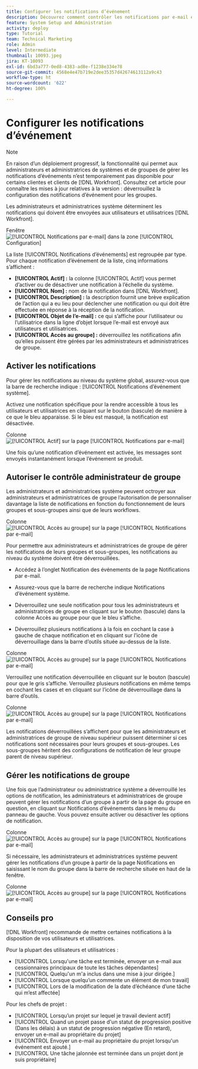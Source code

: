 ```yaml
---
title: Configurer les notifications d’événement
description: Découvrez comment contrôler les notifications par e-mail et in-app que reçoivent les utilisateurs et utilisatrices en gérant les notifications d’événement.
feature: System Setup and Administration
activity: deploy
type: Tutorial
team: Technical Marketing
role: Admin
level: Intermediate
thumbnail: 10093.jpeg
jira: KT-10093
exl-id: 6bd3a777-0ed8-4383-ad8e-f1238e334e78
source-git-commit: 4568e4e47b719e2dee35357d42674613112a9c43
workflow-type: ht
source-wordcount: '622'
ht-degree: 100%

---
```


<!--
this has the same content as the system administrator notification setup and mangement section of the email and inapp notificiations learning path
-->

<!--
add URL link in the note at the top of the LP
-->

# Configurer les notifications d’événement

>[!NOTE]
>
>En raison d’un déploiement progressif, la fonctionnalité qui permet aux administrateurs et administratrices de systèmes et de groupes de gérer les notifications d’événements n’est temporairement pas disponible pour certains clientes et clients de [!DNL Workfront]. Consultez cet article pour connaître les mises à jour relatives à la version : déverrouillez la configuration des notifications d’événement pour les groupes.

Les administrateurs et administratrices système déterminent les notifications qui doivent être envoyées aux utilisateurs et utilisatrices [!DNL Workfront].

Fenêtre ![[!UICONTROL Notifications par e-mail] dans la zone [!UICONTROL Configuration]](assets/admin-fund-notifications-1.png)

La liste [!UICONTROL Notifications d’événements] est regroupée par type. Pour chaque notification d’événement de la liste, cinq informations s’affichent :

* **[!UICONTROL Actif] :** la colonne [!UICONTROL Actif] vous permet d’activer ou de désactiver une notification à l’échelle du système.
* **[!UICONTROL Nom] :** nom de la notification dans [!DNL Workfront].
* **[!UICONTROL Description] :** la description fournit une brève explication de l’action qui a eu lieu pour déclencher une notification ou qui doit être effectuée en réponse à la réception de la notification.
* **[!UICONTROL Objet de l’e-mail] :** ce qui s’affiche pour l’utilisateur ou l’utilisatrice dans la ligne d’objet lorsque l’e-mail est envoyé aux utilisateurs et utilisatrices.
* **[!UICONTROL Accès au groupe] :** déverrouillez les notifications afin qu’elles puissent être gérées par les administrateurs et administratrices de groupe.

## Activer les notifications

Pour gérer les notifications au niveau du système global, assurez-vous que la barre de recherche indique : [!UICONTROL Notifications d’événement système].

Activez une notification spécifique pour la rendre accessible à tous les utilisateurs et utilisatrices en cliquant sur le bouton (bascule) de manière à ce que le bleu apparaisse. Si le bleu est masqué, la notification est désactivée.

Colonne ![[!UICONTROL Actif] sur la page [!UICONTROL Notifications par e-mail]](assets/admin-fund-notifications-2.png)

Une fois qu’une notification d’événement est activée, les messages sont envoyés instantanément lorsque l’événement se produit.

## Autoriser le contrôle administrateur de groupe

Les administrateurs et administratrices système peuvent octroyer aux administrateurs et administratrices de groupe l’autorisation de personnaliser davantage la liste de notifications en fonction du fonctionnement de leurs groupes et sous-groupes ainsi que de leurs workflows.

Colonne ![[!UICONTROL Accès au groupe] sur la page [!UICONTROL Notifications par e-mail]](assets/ganotifications_01.png)

Pour permettre aux administrateurs et administratrices de groupe de gérer les notifications de leurs groupes et sous-groupes, les notifications au niveau du système doivent être déverrouillées.

* Accédez à l’onglet Notification des événements de la page Notifications par e-mail.

* Assurez-vous que la barre de recherche indique Notifications d’événement système.

* Déverrouillez une seule notification pour tous les administrateurs et administratrices de groupe en cliquant sur le bouton (bascule) dans la colonne Accès au groupe pour que le bleu s’affiche.

* Déverrouillez plusieurs notifications à la fois en cochant la case à gauche de chaque notification et en cliquant sur l’icône de déverrouillage dans la barre d’outils située au-dessus de la liste.

Colonne ![[!UICONTROL Accès au groupe] sur la page [!UICONTROL Notifications par e-mail]](assets/ganotifications_02.png)

Verrouillez une notification déverrouillée en cliquant sur le bouton (bascule) pour que le gris s’affiche. Verrouillez plusieurs notifications en même temps en cochant les cases et en cliquant sur l’icône de déverrouillage dans la barre d’outils.

Colonne ![[!UICONTROL Accès au groupe] sur la page [!UICONTROL Notifications par e-mail]](assets/ganotifications_03.png)

Les notifications déverrouillées s’affichent pour que les administrateurs et administratrices de groupe de niveau supérieur puissent déterminer si ces notifications sont nécessaires pour leurs groupes et sous-groupes. Les sous-groupes héritent des configurations de notification de leur groupe parent de niveau supérieur. ﻿


## Gérer les notifications de groupe

Une fois que l’administrateur ou administratrice système a déverrouillé les options de notification, les administrateurs et administratrices de groupe peuvent gérer les notifications d’un groupe à partir de la page du groupe en question, en cliquant sur Notifications d’événements dans le menu du panneau de gauche. Vous pouvez ensuite activer ou désactiver les options de notification.

Colonne ![[!UICONTROL Accès au groupe] sur la page [!UICONTROL Notifications par e-mail]](assets/managegroupnotifications_01.png)

Si nécessaire, les administrateurs et administratrices système peuvent gérer les notifications d’un groupe à partir de la page Notifications en saisissant le nom du groupe dans la barre de recherche située en haut de la fenêtre.

Colonne ![[!UICONTROL Accès au groupe] sur la page [!UICONTROL Notifications par e-mail]](assets/managegroupnotifications_02.png)

## Conseils pro

[!DNL Workfront] recommande de mettre certaines notifications à la disposition de vos utilisateurs et utilisatrices.

Pour la plupart des utilisateurs et utilisatrices :

* [!UICONTROL Lorsqu&#39;une tâche est terminée, envoyer un e-mail aux cessionnaires principaux de toute les tâches dépendantes]
* [!UICONTROL Quelqu&#39;un m&#39;a inclus dans une mise à jour dirigée.]
* [!UICONTROL Lorsque quelqu’un commente un élément de mon travail]
* [!UICONTROL Lors de la modification de la date d’échéance d’une tâche qui m’est affectée]


Pour les chefs de projet :

* [!UICONTROL Lorsqu’un projet sur lequel je travail devient actif]
* [!UICONTROL Quand un projet passe d&#39;un statut de progression positive (Dans les délais) à un statut de progression négative (En retard), envoyer un e-mail au propriétaire du projet]
* [!UICONTROL Envoyer un e-mail au propriétaire du projet lorsqu&#39;un événement est ajouté.]
* [!UICONTROL Une tâche jalonnée est terminée dans un projet dont je suis propriétaire]

<!--
learn more URLs
-->
